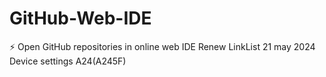 # GitHub-Web-IDE
⚡ Open GitHub repositories in online web IDE
   Renew LinkList 21 may 2024 Device settings A24(A245F)